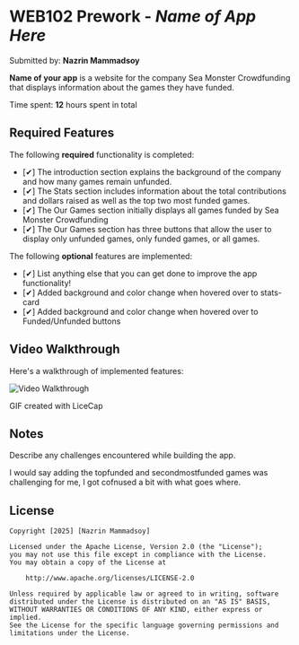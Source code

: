 # WEB102 Prework - *Name of App Here*

Submitted by: **Nazrin Mammadsoy**

**Name of your app** is a website for the company Sea Monster Crowdfunding that displays information about the games they have funded.

Time spent: **12** hours spent in total

## Required Features

The following **required** functionality is completed:

* [✔] The introduction section explains the background of the company and how many games remain unfunded.
* [✔] The Stats section includes information about the total contributions and dollars raised as well as the top two most funded games.
* [✔] The Our Games section initially displays all games funded by Sea Monster Crowdfunding
* [✔] The Our Games section has three buttons that allow the user to display only unfunded games, only funded games, or all games.

The following **optional** features are implemented:

* [✔] List anything else that you can get done to improve the app functionality!
* [✔] Added background and color change when hovered over to stats-card 
* [✔] Added background and color change when hovered over to Funded/Unfunded buttons

## Video Walkthrough

Here's a walkthrough of implemented features:

<img src='web102_prework/walkthrough_seaworthy.gif' title='Video Walkthrough' width='' alt='Video Walkthrough' />

<!-- Replace this with whatever GIF tool you used! -->
GIF created with LiceCap

<!-- Recommended tools:
[Kap](https://getkap.co/) for macOS
[ScreenToGif](https://www.screentogif.com/) for Windows
[peek](https://github.com/phw/peek) for Linux. -->

## Notes

Describe any challenges encountered while building the app.

I would say adding the topfunded and secondmostfunded games was challenging for me, I got cofnused a bit with what goes where. 

## License

    Copyright [2025] [Nazrin Mammadsoy]

    Licensed under the Apache License, Version 2.0 (the "License");
    you may not use this file except in compliance with the License.
    You may obtain a copy of the License at

        http://www.apache.org/licenses/LICENSE-2.0

    Unless required by applicable law or agreed to in writing, software
    distributed under the License is distributed on an "AS IS" BASIS,
    WITHOUT WARRANTIES OR CONDITIONS OF ANY KIND, either express or implied.
    See the License for the specific language governing permissions and
    limitations under the License.

